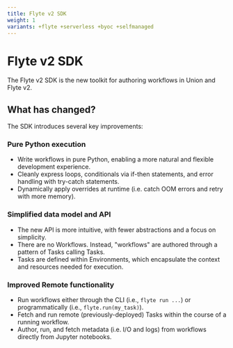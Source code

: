 ```yaml
---
title: Flyte v2 SDK
weight: 1
variants: +flyte +serverless +byoc +selfmanaged
---
```


# Flyte v2 SDK

The Flyte v2 SDK is the new toolkit for authoring workflows in Union and Flyte v2.

## What has changed?

The SDK introduces several key improvements:

### Pure Python execution

* Write workflows in pure Python, enabling a more natural and flexible development experience.
* Cleanly express loops, conditionals via if-then statements, and error handling with try-catch statements.
* Dynamically apply overrides at runtime (i.e. catch OOM errors and retry with more memory).

### Simplified data model and API

* The new API is more intuitive, with fewer abstractions and a focus on simplicity.
* There are no Workflows. Instead, "workflows" are authored through a pattern of Tasks calling Tasks.
* Tasks are defined within Environments, which encapsulate the context and resources needed for execution.

### Improved Remote functionality

* Run workflows either through the CLI (i.e., `flyte run ...`) or programmatically (i.e., `flyte.run(my_task)`).
* Fetch and run remote (previously-deployed) Tasks within the course of a running workflow.
* Author, run, and fetch metadata (i.e. I/O and logs) from workflows directly from Jupyter notebooks.